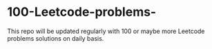 # 100-Leetcode-problems-
This repo will be updated regularly with 100 or maybe more Leetcode problems solutions on daily basis. 
